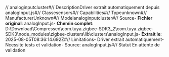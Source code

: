 // analoginputcluster#// DescriptionDriver extrait automatiquement depuis analogInput.js#// Classesensors#// Capabilities#// Typeunknown#// ManufacturerUnknown#// Modelanaloginputcluster#// Source- **Fichier original**: analogInput.js- **Chemin complet**: D:\Download\Compressed\com.tuya.zigbee-SDK3_2\com.tuya.zigbee-SDK3\node_modules\zigbee-clusters\lib\clusters\analogInput.js- **Extrait le**: 2025-08-05T08:36:14.692Z#// Limitations- Driver extrait automatiquement- Ncessite tests et validation- Source: analogInput.js#// Statut En attente de validation